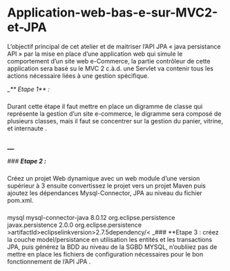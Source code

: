 # Application-web-bas-e-sur-MVC2-et-JPA
L’objectif principal de cet atelier et de maitriser l’API JPA « java persistance API » par la mise en place d’une application web qui simule le comportement d’un site web e-Commerce, la partie contrôleur de cette application sera basé su le MVC 2 c.à.d. une Servlet va contenir tous les actions nécessaire liées à une gestion spécifique.

__** Etape 1** :_ 
### 
Durant cette étape il faut mettre en place un digramme de classe qui représente la gestion
d’un site e-commerce, le digramme sera composé de plusieurs classes, mais il faut se concentrer sur la
gestion du panier, vitrine, et internaute .
### **__**
_### **Etape 2 :**_
###
Créez un projet Web dynamique avec un web module d’une version supérieur à 3 ensuite convertissez le projet vers un projet Maven puis ajoutez les dépendances Mysql-Connector, JPA au niveau du fichier pom.xml.
### 
<!-- https://mvnrepository.com/artifact/mysql/mysql-connector-java -->
<dependency>
<groupId>mysql</groupId>
<artifactId>mysql-connector-java</artifactId>
<version>8.0.12</version>
</dependency>
<dependency>
<groupId>org.eclipse.persistence</groupId>
<artifactId>javax.persistence</artifactId>
<version>2.0.0</version>
</dependency>
<dependency>
<groupId>org.eclipse.persistence</groupId>
>artifactId>eclipselink</artifactId<
>version>2.7.5</version<
>dependency/<
_### **Etape 3 :
 créez la couche model/persistance en utilisation les entités et les transactions JPA, puis
générez la BDD au niveau de la SGBD MYSQL, n’oubliiez pas de mettre en place les fichiers de
configuration nécessaires pour le bon fonctionnement de l’API JPA .
